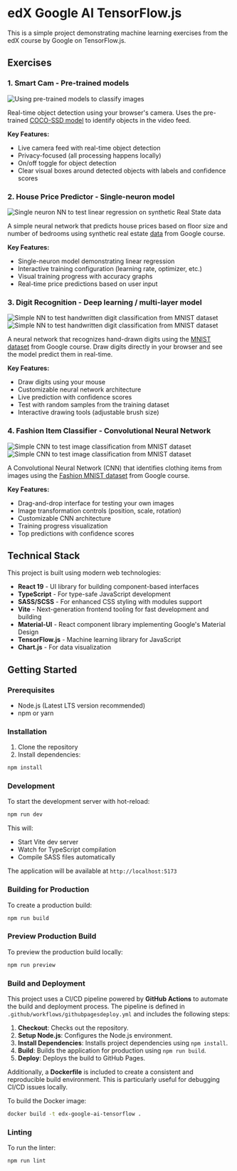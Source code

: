 # edX Google AI TensorFlow.js
This is a simple project demonstrating machine learning exercises from the edX course by Google on TensorFlow.js.

## Exercises

### 1. Smart Cam - Pre-trained models
![Using pre-trained models to classify images](/src/assets/images/smartcam.png)

Real-time object detection using your browser's camera. Uses the pre-trained [COCO-SSD model](https://github.com/tensorflow/tfjs-models/tree/master/coco-ssd) to identify objects in the video feed.

**Key Features:**
- Live camera feed with real-time object detection
- Privacy-focused (all processing happens locally)
- On/off toggle for object detection
- Clear visual boxes around detected objects with labels and confidence scores

### 2. House Price Predictor - Single-neuron model
![Single neuron NN to test linear regression on synthetic Real State data](/src/assets/images/realstate.png)

A simple neural network that predicts house prices based on floor size and number of bedrooms using synthetic real estate [data](https://storage.googleapis.com/jmstore/TensorFlowJS/EdX/TrainingData/real-estate-data.js) from Google course.

**Key Features:**
- Single-neuron model demonstrating linear regression
- Interactive training configuration (learning rate, optimizer, etc.)
- Visual training progress with accuracy graphs
- Real-time price predictions based on user input

### 3. Digit Recognition - Deep learning / multi-layer model
![Simple NN to test handwritten digit classification from MNIST dataset](/src/assets/images/digit.png)
![Simple NN to test handwritten digit classification from MNIST dataset](/src/assets/images/digit2.png)

A neural network that recognizes hand-drawn digits using the [MNIST dataset](https://storage.googleapis.com/jmstore/TensorFlowJS/EdX/TrainingData/mnist.js) from Google course. Draw digits directly in your browser and see the model predict them in real-time.

**Key Features:**
- Draw digits using your mouse
- Customizable neural network architecture
- Live prediction with confidence scores
- Test with random samples from the training dataset
- Interactive drawing tools (adjustable brush size)

### 4. Fashion Item Classifier - Convolutional Neural Network
![Simple CNN to test image classification from MNIST dataset](/src/assets/images/fashion.png)
![Simple CNN to test image classification from MNIST dataset](/src/assets/images/fashion2.png)

A Convolutional Neural Network (CNN) that identifies clothing items from images using the [Fashion MNIST dataset](https://storage.googleapis.com/jmstore/TensorFlowJS/EdX/TrainingData/fashion-mnist.js) from Google course.

**Key Features:**
- Drag-and-drop interface for testing your own images
- Image transformation controls (position, scale, rotation)
- Customizable CNN architecture
- Training progress visualization
- Top predictions with confidence scores

## Technical Stack

This project is built using modern web technologies:
- **React 19** - UI library for building component-based interfaces
- **TypeScript** - For type-safe JavaScript development
- **SASS/SCSS** - For enhanced CSS styling with modules support
- **Vite** - Next-generation frontend tooling for fast development and building
- **Material-UI** - React component library implementing Google's Material Design
- **TensorFlow.js** - Machine learning library for JavaScript
- **Chart.js** - For data visualization

## Getting Started

### Prerequisites
- Node.js (Latest LTS version recommended)
- npm or yarn

### Installation
1. Clone the repository
2. Install dependencies:
```bash
npm install
```

### Development
To start the development server with hot-reload:
```bash
npm run dev
```
This will:
- Start Vite dev server
- Watch for TypeScript compilation
- Compile SASS files automatically

The application will be available at `http://localhost:5173`

### Building for Production
To create a production build:
```bash
npm run build
```

### Preview Production Build
To preview the production build locally:
```bash
npm run preview
```

### Build and Deployment

This project uses a CI/CD pipeline powered by **GitHub Actions** to automate the build and deployment process. The pipeline is defined in `.github/workflows/githubpagesdeploy.yml` and includes the following steps:

1.  **Checkout**: Checks out the repository.
2.  **Setup Node.js**: Configures the Node.js environment.
3.  **Install Dependencies**: Installs project dependencies using `npm install`.
4.  **Build**: Builds the application for production using `npm run build`.
5.  **Deploy**: Deploys the build to GitHub Pages.

Additionally, a **Dockerfile** is included to create a consistent and reproducible build environment. This is particularly useful for debugging CI/CD issues locally.

To build the Docker image:

```bash
docker build -t edx-google-ai-tensorflow .
```

### Linting
To run the linter:
```bash
npm run lint
```

